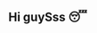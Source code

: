 ## Hi guySss 😴

<!--
**vsmokeqq/vsmokeqq** is a ✨ _special_ ✨ repository because its `README.md` (this file) appears on your GitHub profile.

Here are some ideas to get you started:

- 🔭 I’m currently working on a telegram bot for my brand
- 🌱 I’m currently learning JavaScript
- 👯 I’m looking to collaborate on some company
- 🤔 I’m looking for help with ...
- 💬 Ask me about ...
- 📫 How to reach me: tg/vk
- 😄 Pronouns: ...
- ⚡ Fun fact: i have a brand
-->
